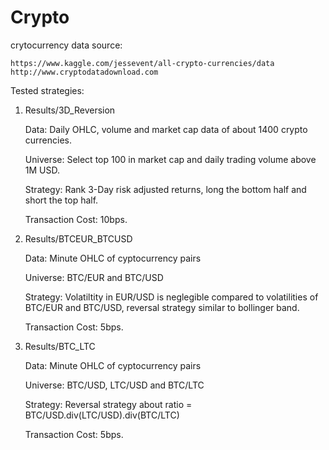 # Crypto

crytocurrency data source: 

    https://www.kaggle.com/jessevent/all-crypto-currencies/data
    http://www.cryptodatadownload.com

Tested strategies:

1) Results/3D_Reversion

    Data:     Daily OHLC, volume and market cap data of about 1400 crypto currencies.

    Universe: Select top 100 in market cap and daily trading volume above 1M USD.

    Strategy: Rank 3-Day risk adjusted returns, long the bottom half and short the top half.

	 Transaction Cost: 10bps.


2) Results/BTCEUR_BTCUSD

    Data:     Minute OHLC of cyptocurrency pairs

    Universe: BTC/EUR and BTC/USD

    Strategy: Volatiltity in EUR/USD is neglegible compared to volatilities of BTC/EUR and BTC/USD,     reversal strategy similar to bollinger band.

	 Transaction Cost: 5bps.

3) Results/BTC_LTC

    Data:     Minute OHLC of cyptocurrency pairs

    Universe: BTC/USD, LTC/USD and BTC/LTC

    Strategy: Reversal strategy about ratio = BTC/USD.div(LTC/USD).div(BTC/LTC)

	 Transaction Cost: 5bps.
